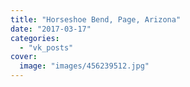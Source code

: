 ```yaml
---
title: "Horseshoe Bend, Page, Arizona"
date: "2017-03-17"
categories: 
  - "vk_posts"
cover:
  image: "images/456239512.jpg"
---
```



